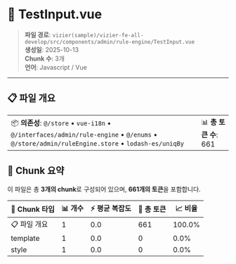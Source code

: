 # 📄 TestInput.vue

> **파일 경로**: `vizier(sample)/vizier-fe-all-develop/src/components/admin/rule-engine/TestInput.vue`  
> **생성일**: 2025-10-13  
> **Chunk 수**: 3개  
> **언어**: Javascript / Vue
---





## 📋 파일 개요

| | |
|--|--|
| 📦 **의존성**: `@/store` • `vue-i18n` • `@/interfaces/admin/rule-engine` • `@/enums` • `@/store/admin/ruleEngine.store` • `lodash-es/uniqBy` | 📊 **총 토큰 수**: 661 |






## 🧩 Chunk 요약

이 파일은 총 **3개의 chunk**로 구성되어 있으며, **661개의 토큰**을 포함합니다.

| 🧩 Chunk 타입 | 📊 개수 | ⚡ 평균 복잡도 | 📝 총 토큰 | 📈 비율 |
|---------------|--------|-------------|----------|--------|
| 📋 파일 개요 | 1 | 0.0 | 661 | 100.0% |
| template | 1 | 0.0 | 0 | 0.0% |
| style | 1 | 0.0 | 0 | 0.0% |

